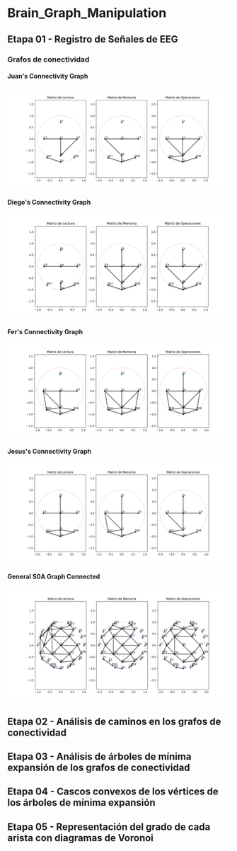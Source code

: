# Brain_Graph_Manipulation

## Etapa 01 - Registro de Señales de EEG

### Grafos de conectividad

#### Juan's Connectivity Graph

<img src='Graphs_Connected_13.png' alt="Juan's Graph">

#### Diego's Connectivity Graph

<img src='Graphs_Connected_14.png' alt="Juan's Graph">

#### Fer's Connectivity Graph

<img src='Graphs_Connected_16.png' alt="Juan's Graph">

#### Jesus's Connectivity Graph

<img src='Graphs_Connected_15.png' alt="Juan's Graph">

#### General S0A Graph Connected

<img src='Graphs_Connected_0A.png' alt="Juan's Graph">

## Etapa 02 - Análisis de caminos en los grafos de conectividad 

## Etapa 03 - Análisis de árboles de mínima expansión de los grafos de conectividad

## Etapa 04 - Cascos convexos de los vértices de los árboles de mínima expansión

## Etapa 05 - Representación del grado de cada arista con diagramas de Voronoi
